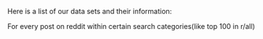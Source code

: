 Here is a list of our data sets and their information:

For every post on reddit within certain search categories(like top 100 in r/all) 
